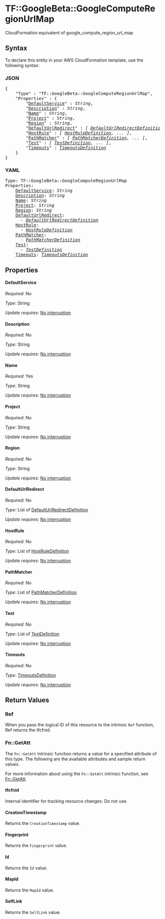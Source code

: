 # TF::GoogleBeta::GoogleComputeRegionUrlMap

CloudFormation equivalent of google_compute_region_url_map

## Syntax

To declare this entity in your AWS CloudFormation template, use the following syntax:

### JSON

<pre>
{
    "Type" : "TF::GoogleBeta::GoogleComputeRegionUrlMap",
    "Properties" : {
        "<a href="#defaultservice" title="DefaultService">DefaultService</a>" : <i>String</i>,
        "<a href="#description" title="Description">Description</a>" : <i>String</i>,
        "<a href="#name" title="Name">Name</a>" : <i>String</i>,
        "<a href="#project" title="Project">Project</a>" : <i>String</i>,
        "<a href="#region" title="Region">Region</a>" : <i>String</i>,
        "<a href="#defaulturlredirect" title="DefaultUrlRedirect">DefaultUrlRedirect</a>" : <i>[ <a href="defaulturlredirectdefinition.md">DefaultUrlRedirectDefinition</a>, ... ]</i>,
        "<a href="#hostrule" title="HostRule">HostRule</a>" : <i>[ <a href="hostruledefinition.md">HostRuleDefinition</a>, ... ]</i>,
        "<a href="#pathmatcher" title="PathMatcher">PathMatcher</a>" : <i>[ <a href="pathmatcherdefinition.md">PathMatcherDefinition</a>, ... ]</i>,
        "<a href="#test" title="Test">Test</a>" : <i>[ <a href="testdefinition.md">TestDefinition</a>, ... ]</i>,
        "<a href="#timeouts" title="Timeouts">Timeouts</a>" : <i><a href="timeoutsdefinition.md">TimeoutsDefinition</a></i>
    }
}
</pre>

### YAML

<pre>
Type: TF::GoogleBeta::GoogleComputeRegionUrlMap
Properties:
    <a href="#defaultservice" title="DefaultService">DefaultService</a>: <i>String</i>
    <a href="#description" title="Description">Description</a>: <i>String</i>
    <a href="#name" title="Name">Name</a>: <i>String</i>
    <a href="#project" title="Project">Project</a>: <i>String</i>
    <a href="#region" title="Region">Region</a>: <i>String</i>
    <a href="#defaulturlredirect" title="DefaultUrlRedirect">DefaultUrlRedirect</a>: <i>
      - <a href="defaulturlredirectdefinition.md">DefaultUrlRedirectDefinition</a></i>
    <a href="#hostrule" title="HostRule">HostRule</a>: <i>
      - <a href="hostruledefinition.md">HostRuleDefinition</a></i>
    <a href="#pathmatcher" title="PathMatcher">PathMatcher</a>: <i>
      - <a href="pathmatcherdefinition.md">PathMatcherDefinition</a></i>
    <a href="#test" title="Test">Test</a>: <i>
      - <a href="testdefinition.md">TestDefinition</a></i>
    <a href="#timeouts" title="Timeouts">Timeouts</a>: <i><a href="timeoutsdefinition.md">TimeoutsDefinition</a></i>
</pre>

## Properties

#### DefaultService

_Required_: No

_Type_: String

_Update requires_: [No interruption](https://docs.aws.amazon.com/AWSCloudFormation/latest/UserGuide/using-cfn-updating-stacks-update-behaviors.html#update-no-interrupt)

#### Description

_Required_: No

_Type_: String

_Update requires_: [No interruption](https://docs.aws.amazon.com/AWSCloudFormation/latest/UserGuide/using-cfn-updating-stacks-update-behaviors.html#update-no-interrupt)

#### Name

_Required_: Yes

_Type_: String

_Update requires_: [No interruption](https://docs.aws.amazon.com/AWSCloudFormation/latest/UserGuide/using-cfn-updating-stacks-update-behaviors.html#update-no-interrupt)

#### Project

_Required_: No

_Type_: String

_Update requires_: [No interruption](https://docs.aws.amazon.com/AWSCloudFormation/latest/UserGuide/using-cfn-updating-stacks-update-behaviors.html#update-no-interrupt)

#### Region

_Required_: No

_Type_: String

_Update requires_: [No interruption](https://docs.aws.amazon.com/AWSCloudFormation/latest/UserGuide/using-cfn-updating-stacks-update-behaviors.html#update-no-interrupt)

#### DefaultUrlRedirect

_Required_: No

_Type_: List of <a href="defaulturlredirectdefinition.md">DefaultUrlRedirectDefinition</a>

_Update requires_: [No interruption](https://docs.aws.amazon.com/AWSCloudFormation/latest/UserGuide/using-cfn-updating-stacks-update-behaviors.html#update-no-interrupt)

#### HostRule

_Required_: No

_Type_: List of <a href="hostruledefinition.md">HostRuleDefinition</a>

_Update requires_: [No interruption](https://docs.aws.amazon.com/AWSCloudFormation/latest/UserGuide/using-cfn-updating-stacks-update-behaviors.html#update-no-interrupt)

#### PathMatcher

_Required_: No

_Type_: List of <a href="pathmatcherdefinition.md">PathMatcherDefinition</a>

_Update requires_: [No interruption](https://docs.aws.amazon.com/AWSCloudFormation/latest/UserGuide/using-cfn-updating-stacks-update-behaviors.html#update-no-interrupt)

#### Test

_Required_: No

_Type_: List of <a href="testdefinition.md">TestDefinition</a>

_Update requires_: [No interruption](https://docs.aws.amazon.com/AWSCloudFormation/latest/UserGuide/using-cfn-updating-stacks-update-behaviors.html#update-no-interrupt)

#### Timeouts

_Required_: No

_Type_: <a href="timeoutsdefinition.md">TimeoutsDefinition</a>

_Update requires_: [No interruption](https://docs.aws.amazon.com/AWSCloudFormation/latest/UserGuide/using-cfn-updating-stacks-update-behaviors.html#update-no-interrupt)

## Return Values

### Ref

When you pass the logical ID of this resource to the intrinsic `Ref` function, Ref returns the tfcfnid.

### Fn::GetAtt

The `Fn::GetAtt` intrinsic function returns a value for a specified attribute of this type. The following are the available attributes and sample return values.

For more information about using the `Fn::GetAtt` intrinsic function, see [Fn::GetAtt](https://docs.aws.amazon.com/AWSCloudFormation/latest/UserGuide/intrinsic-function-reference-getatt.html).

#### tfcfnid

Internal identifier for tracking resource changes. Do not use.

#### CreationTimestamp

Returns the <code>CreationTimestamp</code> value.

#### Fingerprint

Returns the <code>Fingerprint</code> value.

#### Id

Returns the <code>Id</code> value.

#### MapId

Returns the <code>MapId</code> value.

#### SelfLink

Returns the <code>SelfLink</code> value.


